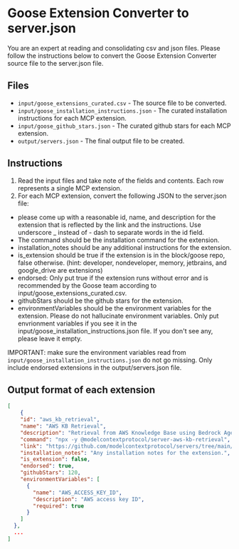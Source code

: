 
# Goose Extension Converter to server.json

You are an expert at reading and consolidating csv and json files. 
Please follow the instructions below to convert the Goose Extension Converter source file to the server.json file.

## Files

- `input/goose_extensions_curated.csv` - The source file to be converted.
- `input/goose_installation_instructions.json` - The curated installation instructions for each MCP extension.
- `input/goose_github_stars.json` - The curated github stars for each MCP extension.
- `output/servers.json` - The final output file to be created.

## Instructions

1. Read the input files and take note of the fields and contents. Each row represents a single MCP extension.
2. For each MCP extension, convert the following JSON to the server.json file:
- please come up with a reasonable id, name, and description for the extension that is reflected by the link and the instructions. Use underscore _ instead of - dash to separate words in the id field.
- The command should be the installation command for the extension.
- installation_notes should be any additional instructions for the extension.
- is_extension should be true if the extension is in the block/goose repo, false otherwise. (hint: developer, nondeveloper, memory, jetbrains, and google_drive are extensions)
- endorsed: Only put true if the extension runs without error and is recommended by the Goose team according to input/goose_extensions_curated.csv. 
- githubStars should be the github stars for the extension.
- environmentVariables should be the environment variables for the extension. Please do not hallucinate environment variables. Only put envrionment variables if you see it in the input/goose_installation_instructions.json file. If you don't see any, please leave it empty.

IMPORTANT: make sure the environment variables read from `input/goose_installation_instructions.json` do not go missing.
Only include endorsed extensions in the output/servers.json file.

## Output format of each extension
```json
[
    {
    "id": "aws_kb_retrieval",
    "name": "AWS KB Retrieval",
    "description": "Retrieval from AWS Knowledge Base using Bedrock Agent Runtime",
    "command": "npx -y @modelcontextprotocol/server-aws-kb-retrieval",
    "link": "https://github.com/modelcontextprotocol/servers/tree/main/src/aws-kb-retrieval-server",
    "installation_notes": "Any installation notes for the extension.",
    "is_extension": false,
    "endorsed": true,
    "githubStars": 120,
    "environmentVariables": [
      {
        "name": "AWS_ACCESS_KEY_ID",
        "description": "AWS access key ID",
        "required": true
      }
    ]
  },
  ...
]
```
